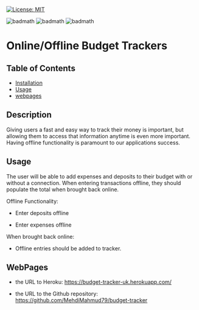 [![License: MIT](https://img.shields.io/badge/License-MIT-yellow.svg)](https://opensource.org/licenses/MIT)

![badmath](https://img.shields.io/github/issues/Esper06/Movie-Time)
![badmath](https://img.shields.io/github/forks/Esper06/Movie-Time)
![badmath](https://img.shields.io/github/stars/Esper06/Movie-Time)


# Online/Offline Budget Trackers
## Table of Contents

- [Installation](#installation)
- [Usage](#usage)
- [webpages](#webpages)

## Description

Giving users a fast and easy way to track their money is important, but allowing them to access that information anytime is even more important. Having offline functionality is paramount to our applications success.


## Usage
The user will be able to add expenses and deposits to their budget with or without a connection. When entering transactions offline, they should populate the total when brought back online.

Offline Functionality:

  * Enter deposits offline

  * Enter expenses offline

When brought back online:

  * Offline entries should be added to tracker.


## WebPages

  * the URL to Heroku:  https://budget-tracker-uk.herokuapp.com/

  * the URL to the Github repository: https://github.com/MehdiMahmud79/budget-tracker
